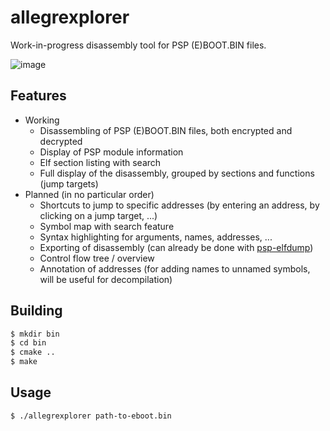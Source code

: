 # allegrexplorer

Work-in-progress disassembly tool for PSP (E)BOOT.BIN files.

![image](https://github.com/DaemonTsun/allegrexplorer/assets/96687758/cdba9f99-7731-45e2-9828-2efe1c3e27a4)

## Features

- Working
  - Disassembling of PSP (E)BOOT.BIN files, both encrypted and decrypted
  - Display of PSP module information
  - Elf section listing with search
  - Full display of the disassembly, grouped by sections and functions (jump targets)
- Planned (in no particular order)
  - Shortcuts to jump to specific addresses (by entering an address, by clicking on a jump target, ...)
  - Symbol map with search feature
  - Syntax highlighting for arguments, names, addresses, ...
  - Exporting of disassembly (can already be done with [psp-elfdump](https://github.com/DaemonTsun/liballegrex/tree/master/psp-elfdump))
  - Control flow tree / overview
  - Annotation of addresses (for adding names to unnamed symbols, will be useful for decompilation)

## Building

```sh
$ mkdir bin
$ cd bin
$ cmake ..
$ make
```

## Usage

`$ ./allegrexplorer path-to-eboot.bin`

